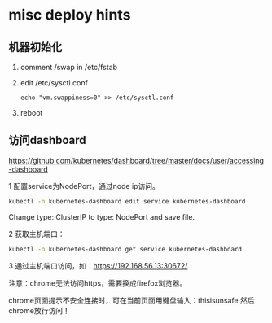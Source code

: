 # misc deploy hints

## 机器初始化

1. comment /swap in /etc/fstab
2. edit /etc/sysctl.conf

    ```shell
    echo "vm.swappiness=0" >> /etc/sysctl.conf
    ```

3. reboot

## 访问dashboard

https://github.com/kubernetes/dashboard/tree/master/docs/user/accessing-dashboard

1 配置service为NodePort，通过node ip访问。

```sh
kubectl -n kubernetes-dashboard edit service kubernetes-dashboard
```

Change type: ClusterIP to type: NodePort and save file.

2 获取主机端口：

```sh
kubectl -n kubernetes-dashboard get service kubernetes-dashboard
```

3 通过主机端口访问，如：https://192.168.56.13:30672/

注意：chrome无法访问https，需要换成firefox浏览器。

chrome页面提示不安全连接时，可在当前页面用键盘输入：thisisunsafe
然后chrome放行访问！
